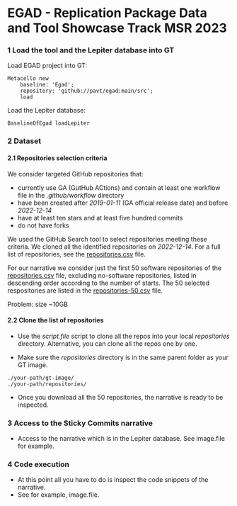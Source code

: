 # EGAD - Replication Package Data and Tool Showcase Track MSR 2023

### 1 Load the tool and the Lepiter database into GT

Load EGAD project into GT:
```
Metacello new
	baseline: 'Egad';
	repository: 'github://pavt/egad:main/src';
	load
```

Load the Lepiter database:
```
BaselineOfEgad loadLepiter
```

### 2 Dataset

#### 2.1 Repositories selection criteria

We consider targeted GitHub repositories that: 
- currently use GA (GutHub ACtions) and contain at least one workflow file in the *.github/workflow* directory
- have been created  after *2019-01-11* (GA official release date)  and before *2022-12-14*
- have at least ten stars and at least five hundred commits
- do not have forks

We used the GitHub Search tool to select repositories meeting these criteria. 
We cloned all the identified repositories on *2022-12-14*. 
For a full list of repositories, see the [repositories.csv](https://github.com/pavt/egad/blob/main/dataset/repositories.csv) file.

For our narrative we consider just the first 50 software repositories of the [repositories.csv](https://github.com/pavt/egad/blob/main/dataset/repositories.csv) file, excluding no-software repositories, listed in descending order according to the number of starts.
The 50 selected respositories are listed in the [repositories-50.csv](https://github.com/pavt/egad/blob/main/dataset/repositories-50.csv) file.

Problem: size ~10GB


#### 2.2 Clone the list of repositories


- Use the *script.file* script to clone all the repos into your local *repositories* directory. Alternative, you can clone all the repos one by one.

- Make sure the *repositories* directory is in the same parent folder as your GT image.
```
./your-path/gt-image/
./your-path/repositories/
```
- Once you download all the 50 repositories, the narrative is ready to be inspected.

### 3 Access to the Sticky Commits narrative

-  Access to the narrative which is in the Lepiter database. See image.file for example.

### 4 Code execution
- At this point all you have to do is inspect the code snippets of the narrative.
- See for example, image.file.
